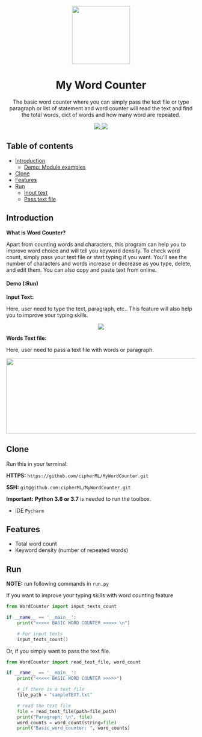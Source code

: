 <p align="center">
  <img src="https://user-images.githubusercontent.com/73163292/97105148-dc546000-16de-11eb-983c-85c144b1715d.png" width="154">
  <h1 align="center">My Word Counter</h1>
  <p align="center">The basic word counter where you can simply pass the text file or type paragraph or list of statement and word counter will read the text and find the total words, dict of words and how many word are repeated. </p>
  <p align="center">
    <a href="https://www.python.org/">
    	<img src="https://img.shields.io/badge/built%20with-Python3-red.svg" />
    </a>
    <a href="https://github.com/cipherML">
    	<img src="https://img.shields.io/badge/Author-Mayur%20Pawar-lightgrey" />
    </a>
  </p>
  
## Table of contents
- [Introduction](#introduction)
  * [Demo: Module examples](#demo-run)  
- [Clone](#clone)
- [Features](#features)
- [Run](#run)
  * [Inout text](#run)
  * [Pass text file](#run)

## Introduction
**What is Word Counter?**

Apart from counting words and characters, this program can help you to improve word choice and will tell you keyword density. To check word count, simply pass your text file or start typing if you want. You'll see the number of characters and words increase or decrease as you type, delete, and edit them. You can also copy and paste text from online.

#### **Demo (:Run)**

__Input Text:__

Here, user need to type the text, paragraph, etc.. This feature will also help you to improve your typing skills.
<p align="center">
  <img src="https://user-images.githubusercontent.com/73163292/97105702-f5f7a680-16e2-11eb-8e8f-6f893eb76c4e.png">
</p>

__Words Text file:__

Here, user need to pass a text file with words or paragraph.
<p align="center">
  <img src="https://user-images.githubusercontent.com/73163292/97105769-846c2800-16e3-11eb-8bf4-1f3b812081c8.png" width="1700" height="200">
</p>

## **Clone**
Run this in your terminal: 

__HTTPS:__
`https://github.com/cipherML/MyWordCounter.git`

__SSH:__
`git@github.com:cipherML/MyWordCounter.git`

__Important:__ 
**Python 3.6 or 3.7** is needed to run the toolbox.
- IDE `Pycharm`

## Features
- Total word count
- Keyword density (number of repeated words)

## Run
__NOTE:__ run following commands in `run.py`

If you want to improve your typing skills with word counting feature

```python
from WordCounter import input_texts_count

if __name__ == '__main__':
    print("<<<<< BASIC WORD COUNTER >>>>> \n")

    # For input texts
    input_texts_count()
```

Or, if you simply want to pass the text file.

```python
from WordCounter import read_text_file, word_count

if __name__ == '__main__':
    print("<<<<< BASIC WORD COUNTER >>>>>")

    # if there is a text file
    file_path = "sampleTEXT.txt"

    # read the text file
    file = read_text_file(path=file_path)
    print("Paragraph: \n", file)
    word_counts = word_count(string=file)
    print("Basic_word_counter: ", word_counts)
```